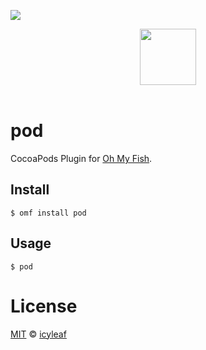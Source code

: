 ![][license-badge]

<div align="center">
  <a href="http://github.com/oh-my-fish/oh-my-fish">
  <img width=90px  src="https://cloud.githubusercontent.com/assets/8317250/8510172/f006f0a4-230f-11e5-98b6-5c2e3c87088f.png">
  </a>
</div>
<br>

# pod

CocoaPods Plugin for [Oh My Fish][omf-link].

## Install

```fish
$ omf install pod
```


## Usage

```fish
$ pod
```

# License

[MIT][mit] © [icyleaf][author]


[mit]:            http://opensource.org/licenses/MIT
[author]:         http://github.com/icyleaf
[omf-link]:       https://www.github.com/oh-my-fish/oh-my-fish

[license-badge]:  https://img.shields.io/badge/license-MIT-007EC7.svg?style=flat-square
